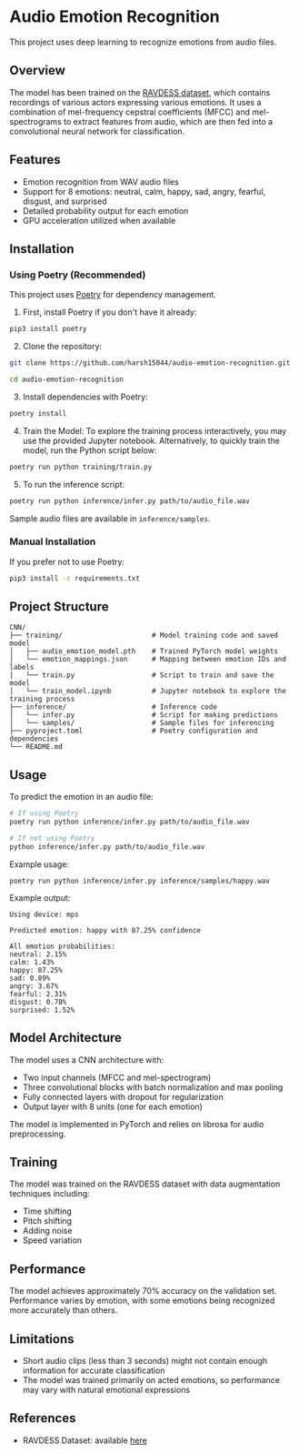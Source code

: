 # Audio Emotion Recognition
This project uses deep learning to recognize emotions from audio files.



## Overview

The model has been trained on the [RAVDESS dataset](https://www.kaggle.com/datasets/uwrfkaggler/ravdess-emotional-speech-audio), which contains recordings of various actors expressing various emotions. It uses a combination of mel-frequency cepstral coefficients (MFCC) and mel-spectrograms to extract features from audio, which are then fed into a convolutional neural network for classification.

## Features

- Emotion recognition from WAV audio files
- Support for 8 emotions: neutral, calm, happy, sad, angry, fearful, disgust, and surprised
- Detailed probability output for each emotion
- GPU acceleration utilized when available

## Installation

### Using Poetry (Recommended)

This project uses [Poetry](https://python-poetry.org/) for dependency management.

1. First, install Poetry if you don't have it already:
```bash
pip3 install poetry
```

2. Clone the repository:
```bash
git clone https://github.com/harsh15044/audio-emotion-recognition.git

cd audio-emotion-recognition
```

3. Install dependencies with Poetry:
```bash
poetry install
```

4. Train the Model:
To explore the training process interactively, you may use the provided Jupyter notebook. Alternatively, to quickly train the model, run the Python script below:
```bash
poetry run python training/train.py
```


5. To run the inference script:
```bash
poetry run python inference/infer.py path/to/audio_file.wav
```

Sample audio files are available in `inference/samples`.

### Manual Installation

If you prefer not to use Poetry:

```bash
pip3 install -r requirements.txt
```

## Project Structure

```
CNN/
├── training/                      # Model training code and saved model
│   ├── audio_emotion_model.pth    # Trained PyTorch model weights
│   └── emotion_mappings.json      # Mapping between emotion IDs and labels
│   └── train.py                   # Script to train and save the model
│   └── train_model.ipynb          # Jupyter notebook to explore the training process
├── inference/                     # Inference code
│   └── infer.py                   # Script for making predictions
│   └── samples/                   # Sample files for inferencing
├── pyproject.toml                 # Poetry configuration and dependencies
└── README.md                  
```

## Usage

To predict the emotion in an audio file:

```bash
# If using Poetry
poetry run python inference/infer.py path/to/audio_file.wav

# If not using Poetry
python inference/infer.py path/to/audio_file.wav
```


Example usage:
```
poetry run python inference/infer.py inference/samples/happy.wav
```

Example output:
```
Using device: mps

Predicted emotion: happy with 87.25% confidence

All emotion probabilities:
neutral: 2.15%
calm: 1.43%
happy: 87.25%
sad: 0.89%
angry: 3.67%
fearful: 2.31%
disgust: 0.78%
surprised: 1.52%
```


## Model Architecture

The model uses a CNN architecture with:
- Two input channels (MFCC and mel-spectrogram)
- Three convolutional blocks with batch normalization and max pooling
- Fully connected layers with dropout for regularization
- Output layer with 8 units (one for each emotion)

The model is implemented in PyTorch and relies on librosa for audio preprocessing.

## Training

The model was trained on the RAVDESS dataset with data augmentation techniques including:
- Time shifting
- Pitch shifting
- Adding noise
- Speed variation

## Performance

The model achieves approximately 70% accuracy on the validation set. Performance varies by emotion, with some emotions being recognized more accurately than others.

## Limitations

- Short audio clips (less than 3 seconds) might not contain enough information for accurate classification
- The model was trained primarily on acted emotions, so performance may vary with natural emotional expressions

## References

- RAVDESS Dataset: available [here](https://www.kaggle.com/datasets/uwrfkaggler/ravdess-emotional-speech-audio)

